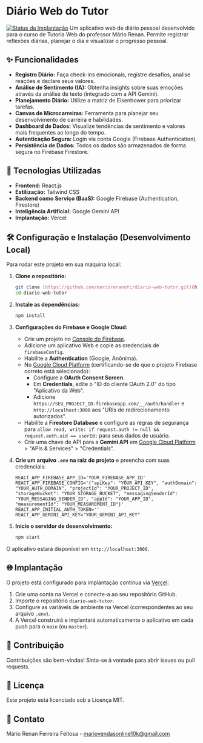 # Diário Web do Tutor

[![Status da Implantação](https://vercel.com/button?project-id=SEU_PROJET_ID_VERCEL&button=deploy)]([https://vercel.com/SEU_USUARIO_VERCEL/diario-web-tutor](https://vercel.com/mariorenanofcs-projects/diario-web-tutor))
Um aplicativo web de diário pessoal desenvolvido para o curso de Tutoria Web do professor Mário Renan. Permite registrar reflexões diárias, planejar o dia e visualizar o progresso pessoal.

## ✨ Funcionalidades

* **Registro Diário:** Faça check-ins emocionais, registre desafios, analise reações e declare seus valores.
* **Análise de Sentimento (IA):** Obtenha insights sobre suas emoções através da análise de texto (integrado com a API Gemini).
* **Planejamento Diário:** Utilize a matriz de Eisenhower para priorizar tarefas.
* **Canvas de Microcarreiras:** Ferramenta para planejar seu desenvolvimento de carreira e habilidades.
* **Dashboard de Dados:** Visualize tendências de sentimento e valores mais frequentes ao longo do tempo.
* **Autenticação Segura:** Login via conta Google (Firebase Authentication).
* **Persistência de Dados:** Todos os dados são armazenados de forma segura no Firebase Firestore.

## 🚀 Tecnologias Utilizadas

* **Frontend:** React.js
* **Estilização:** Tailwind CSS
* **Backend como Serviço (BaaS):** Google Firebase (Authentication, Firestore)
* **Inteligência Artificial:** Google Gemini API
* **Implantação:** Vercel

## 🛠️ Configuração e Instalação (Desenvolvimento Local)

Para rodar este projeto em sua máquina local:

1.  **Clone o repositório:**
    ```bash
    git clone [https://github.com/mariorenanofc/diario-web-tutor.git](https://github.com/mariorenanofc/diario-web-tutor.git)
    cd diario-web-tutor
    ```

2.  **Instale as dependências:**
    ```bash
    npm install
    ```

3.  **Configurações do Firebase e Google Cloud:**
    * Crie um projeto no [Console do Firebase](https://console.firebase.google.com/).
    * Adicione um aplicativo Web e copie as credenciais de `firebaseConfig`.
    * Habilite a **Authentication** (Google, Anônima).
    * No [Google Cloud Platform](https://console.cloud.google.com/) (certificando-se de que o projeto Firebase correto está selecionado):
        * Configure a **OAuth Consent Screen**.
        * Em **Credentials**, edite o "ID do cliente OAuth 2.0" do tipo "Aplicativo da Web".
        * Adicione `https://SEU_PROJECT_ID.firebaseapp.com/__/auth/handler` e `http://localhost:3000` aos "URIs de redirecionamento autorizados".
    * Habilite a **Firestore Database** e configure as regras de segurança para `allow read, write: if request.auth != null && request.auth.uid == userId;` para seus dados de usuário.
    * Crie uma chave de API para a **Gemini API** em [Google Cloud Platform](https://console.cloud.google.com/) > "APIs & Services" > "Credentials".

4.  **Crie um arquivo `.env` na raiz do projeto** e preencha com suas credenciais:
    ```dotenv
    REACT_APP_FIREBASE_APP_ID='YOUR_FIREBASE_APP_ID'
    REACT_APP_FIREBASE_CONFIG='{"apiKey": "YOUR_API_KEY", "authDomain": "YOUR_AUTH_DOMAIN", "projectId": "YOUR_PROJECT_ID", "storageBucket": "YOUR_STORAGE_BUCKET", "messagingSenderId": "YOUR_MESSAGING_SENDER_ID", "appId": "YOUR_APP_ID", "measurementId": "YOUR_MEASUREMENT_ID"}'
    REACT_APP_INITIAL_AUTH_TOKEN=''
    REACT_APP_GEMINI_API_KEY="YOUR_GEMINI_API_KEY"
    ```

5.  **Inicie o servidor de desenvolvimento:**
    ```bash
    npm start
    ```

O aplicativo estará disponível em `http://localhost:3000`.

## 🌐 Implantação

O projeto está configurado para implantação contínua via [Vercel](https://vercel.com/):

1.  Crie uma conta na Vercel e conecte-a ao seu repositório GitHub.
2.  Importe o repositório `diario-web-tutor`.
3.  Configure as variáveis de ambiente na Vercel (correspondentes ao seu arquivo `.env`).
4.  A Vercel construirá e implantará automaticamente o aplicativo em cada push para o `main` (ou `master`).

## 🤝 Contribuição

Contribuições são bem-vindas! Sinta-se à vontade para abrir issues ou pull requests.

## 📄 Licença

Este projeto está licenciado sob a Licença MIT.

## 📧 Contato

Mário Renan Ferreira Feitosa - [mariovendasonline10k@gmail.com](mariovendasonline10k@gmail.com)

